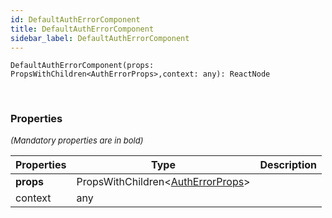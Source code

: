 ```yaml
---
id: DefaultAuthErrorComponent
title: DefaultAuthErrorComponent
sidebar_label: DefaultAuthErrorComponent
---
```


```tsx
DefaultAuthErrorComponent(props: PropsWithChildren<AuthErrorProps>,context: any): ReactNode
```
<br/>



### Properties

<font size="2"><i>(Mandatory properties are in bold)</i></font>

| Properties | Type | Description |
| --------- | ---- | ----------- |
| **props** | PropsWithChildren<[AuthErrorProps](/framework-api/interfaces/AuthErrorProps.md)\> |  |
| context | any |  |
